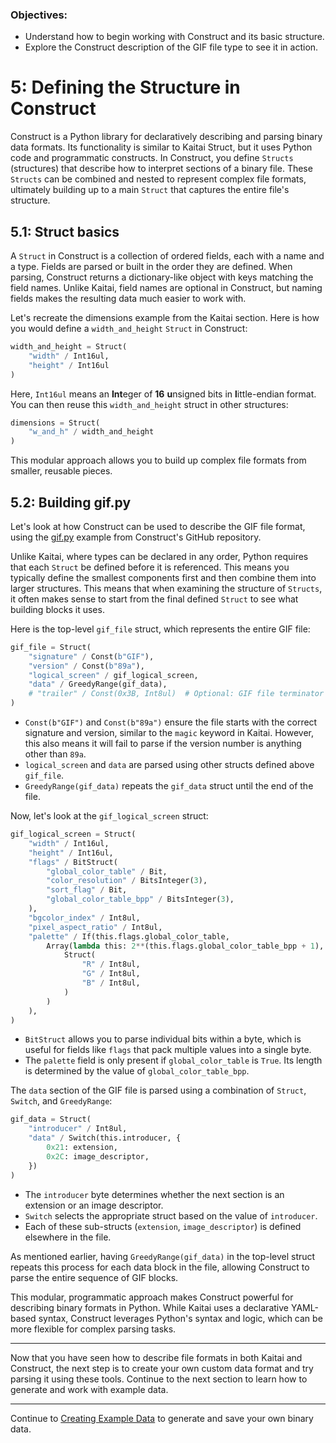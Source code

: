 ### Objectives:
* Understand how to begin working with Construct and its basic structure.
* Explore the Construct description of the GIF file type to see it in action.

# 5: Defining the Structure in Construct

Construct is a Python library for declaratively describing and parsing binary data formats. Its functionality is similar to Kaitai Struct, but it uses Python code and programmatic constructs. In Construct, you define `Structs` (structures) that describe how to interpret sections of a binary file. These `Structs` can be combined and nested to represent complex file formats, ultimately building up to a main `Struct` that captures the entire file's structure.

## 5.1: Struct basics

A `Struct` in Construct is a collection of ordered fields, each with a name and a type. Fields are parsed or built in the order they are defined. When parsing, Construct returns a dictionary-like object with keys matching the field names. Unlike Kaitai, field names are optional in Construct, but naming fields makes the resulting data much easier to work with.

Let's recreate the dimensions example from the Kaitai section. Here is how you would define a `width_and_height` `Struct` in Construct:

```python
width_and_height = Struct(
    "width" / Int16ul,
    "height" / Int16ul
)
```

Here, `Int16ul` means an **Int**eger of **16** **u**nsigned bits in **l**ittle-endian format. You can then reuse this `width_and_height` struct in other structures:

```python
dimensions = Struct(
    "w_and_h" / width_and_height
)
```

This modular approach allows you to build up complex file formats from smaller, reusable pieces.

## 5.2: Building gif.py

Let's look at how Construct can be used to describe the GIF file format, using the [gif.py](https://github.com/construct/construct/blob/master/deprecated_gallery/gif.py) example from Construct's GitHub repository.

Unlike Kaitai, where types can be declared in any order, Python requires that each `Struct` be defined before it is referenced. This means you typically define the smallest components first and then combine them into larger structures. This means that when examining the structure of `Structs`, it often makes sense to start from the final defined `Struct` to see what building blocks it uses.

Here is the top-level `gif_file` struct, which represents the entire GIF file:

```python
gif_file = Struct(
    "signature" / Const(b"GIF"),
    "version" / Const(b"89a"),
    "logical_screen" / gif_logical_screen,
    "data" / GreedyRange(gif_data),
    # "trailer" / Const(0x3B, Int8ul)  # Optional: GIF file terminator
)
```

- `Const(b"GIF")` and `Const(b"89a")` ensure the file starts with the correct signature and version, similar to the `magic` keyword in Kaitai. However, this also means it will fail to parse if the version number is anything other than `89a`.
- `logical_screen` and `data` are parsed using other structs defined above `gif_file`.
- `GreedyRange(gif_data)` repeats the `gif_data` struct until the end of the file.

Now, let's look at the `gif_logical_screen` struct:

```python
gif_logical_screen = Struct(
    "width" / Int16ul,
    "height" / Int16ul,
    "flags" / BitStruct(
        "global_color_table" / Bit,
        "color_resolution" / BitsInteger(3),
        "sort_flag" / Bit,
        "global_color_table_bpp" / BitsInteger(3),
    ),
    "bgcolor_index" / Int8ul,
    "pixel_aspect_ratio" / Int8ul,
    "palette" / If(this.flags.global_color_table,
        Array(lambda this: 2**(this.flags.global_color_table_bpp + 1),
            Struct(
                "R" / Int8ul,
                "G" / Int8ul,
                "B" / Int8ul,
            )
        )
    ),
)
```

- `BitStruct` allows you to parse individual bits within a byte, which is useful for fields like `flags` that pack multiple values into a single byte.
- The `palette` field is only present if `global_color_table` is `True`. Its length is determined by the value of `global_color_table_bpp`.

The `data` section of the GIF file is parsed using a combination of `Struct`, `Switch`, and `GreedyRange`:

```python
gif_data = Struct(
    "introducer" / Int8ul,
    "data" / Switch(this.introducer, {
        0x21: extension,
        0x2C: image_descriptor,
    })
)
```

- The `introducer` byte determines whether the next section is an extension or an image descriptor.
- `Switch` selects the appropriate struct based on the value of `introducer`.
- Each of these sub-structs (`extension`, `image_descriptor`) is defined elsewhere in the file.

As mentioned earlier, having `GreedyRange(gif_data)` in the top-level struct repeats this process for each data block in the file, allowing Construct to parse the entire sequence of GIF blocks.

This modular, programmatic approach makes Construct powerful for describing binary formats in Python. While Kaitai uses a declarative YAML-based syntax, Construct leverages Python's syntax and logic, which can be more flexible for complex parsing tasks.

---

Now that you have seen how to describe file formats in both Kaitai and Construct, the next step is to create your own custom data format and try parsing it using these tools. Continue to the next section to learn how to generate and work with example data.

---
Continue to [Creating Example Data](06_creating_example_data.md) to generate and save your own binary data.